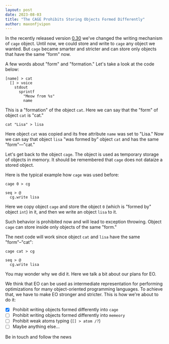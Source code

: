 ```yaml
---
layout: post
date: 2023-08-03
title: "The CAGE Prohibits Storing Objects Formed Differently"
author: maxonfjvipon
---
```


In the recently released version [0.30](https://github.com/objectionary/eo/releases/tag/0.30)
we've changed the writing mechanism of `cage` object. Until now, we could store and write to 
`cage` any object we wanted. But `cage` became smarter and stricter and can store only objects 
that have the same "form" now.

<!--more-->

A few words about "form" and "formation." Let's take a look at the code below:

```
[name] > cat
  [] > voice
    stdout
      sprintf
        "Meow from %s"
        name
```

This is a "formation" of the object `cat`. Here we can say that the "form" of object `cat` is "cat."

```
cat "Lisa" > lisa
```

Here object `cat` was copied and its free attribute `name` was set to "Lisa." Now we can say that
object `lisa` "was formed by" object `cat` and has the same "form"—"cat."

Let's get back to the object `cage`. The object is used as temporary storage of objects in memory.
It should be remembered that `cage` does not dataize a stored object.

Here is the typical example how `cage` was used before:

```
cage 0 > cg

seq > @
  cg.write lisa
```

Here we copy object `cage` and store the object `0` (which is "formed by" object `int`) in it, and 
then we write an object `lisa` to it.

Such behavior is prohibited now and will lead to exception throwing.
Object `cage` can store inside only objects of the same "form." 

The next code will work since object `cat` and `lisa` have the same "form"–"cat":

```
cage cat > cg

seq > @
  cg.write lisa
```

You may wonder why we did it.
Here we talk a bit about our plans for EO.  

We think that EO can be used as intermediate representation for performing optimizations for many 
object-oriented programming languages.
To achieve that, we have to make EO stronger and stricter.
This is how we're about to do it:
- [x] Prohibit writing objects formed differently into `cage`
- [ ] Prohibit writing objects formed differently into `memeory`
- [ ] Prohibit weak atoms typing (`[] > atom /?`)
- [ ] Maybe anything else...

Be in touch and follow the news
